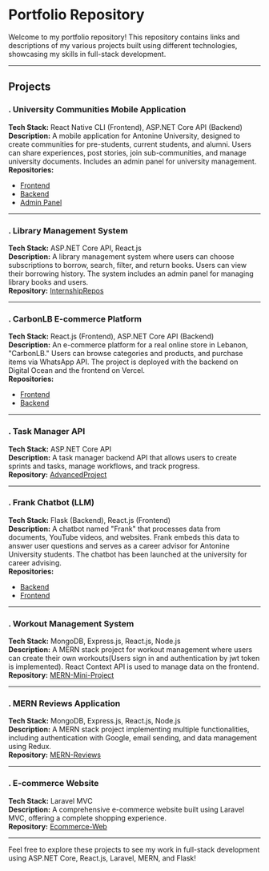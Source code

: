 # Portfolio Repository

Welcome to my portfolio repository! This repository contains links and descriptions of my various projects built using different technologies, showcasing my skills in full-stack development.

---

## Projects

### . **University Communities Mobile Application**  
**Tech Stack:** React Native CLI (Frontend), ASP.NET Core API (Backend)  
**Description:** A mobile application for Antonine University, designed to create communities for pre-students, current students, and alumni. Users can share experiences, post stories, join sub-communities, and manage university documents. Includes an admin panel for university management.  
**Repositories:**  
- [Frontend](https://github.com/RaniHijazi/FypFrontend.git)  
- [Backend](https://github.com/RaniHijazi/FypBakenc.git)  
- [Admin Panel](https://github.com/wadihissa1/fyp-admin.git)

---

### . **Library Management System**  
**Tech Stack:** ASP.NET Core API, React.js  
**Description:** A library management system where users can choose subscriptions to borrow, search, filter, and return books. Users can view their borrowing history. The system includes an admin panel for managing library books and users.  
**Repository:** [InternshipRepos](https://github.com/RaniHijazi/InternshipRepos.git)

---

### . **CarbonLB E-commerce Platform**  
**Tech Stack:** React.js (Frontend), ASP.NET Core API (Backend)  
**Description:** An e-commerce platform for a real online store in Lebanon, "CarbonLB." Users can browse categories and products, and purchase items via WhatsApp API. The project is deployed with the backend on Digital Ocean and the frontend on Vercel.  
**Repositories:**  
- [Frontend](https://github.com/RaniHijazi/carbonlbfront.git)  
- [Backend](https://github.com/RaniHijazi/carbonlbback.git)

---

### . **Task Manager API**  
**Tech Stack:** ASP.NET Core API  
**Description:** A task manager backend API that allows users to create sprints and tasks, manage workflows, and track progress.  
**Repository:** [AdvancedProject](https://github.com/RaniHijazi/AdvancedProject.git)

---

### . **Frank Chatbot (LLM)**  
**Tech Stack:** Flask (Backend), React.js (Frontend)  
**Description:** A chatbot named "Frank" that processes data from documents, YouTube videos, and websites. Frank embeds this data to answer user questions and serves as a career advisor for Antonine University students. The chatbot has been launched at the university for career advising.  
**Repositories:**  
- [Backend](https://github.com/wadihissa1/Frank-LLM.git)  
- [Frontend](https://github.com/wadihissa1/Frank-web.git)

---

### . **Workout Management System**  
**Tech Stack:** MongoDB, Express.js, React.js, Node.js  
**Description:** A MERN stack project for workout management where users can create their own workouts(Users sign in and authentication by jwt token is implemented). React Context API is used to manage data on the frontend.  
**Repository:** [MERN-Mini-Project](https://github.com/RaniHijazi/MERN-Mini-Project.git)

---

### . **MERN Reviews Application**  
**Tech Stack:** MongoDB, Express.js, React.js, Node.js  
**Description:** A MERN stack project implementing multiple functionalities, including authentication with Google, email sending, and data management using Redux.  
**Repository:** [MERN-Reviews](https://github.com/RaniHijazi/MERN-Reviews.git)

---

### . **E-commerce Website**  
**Tech Stack:** Laravel MVC  
**Description:** A comprehensive e-commerce website built using Laravel MVC, offering a complete shopping experience.  
**Repository:** [Ecommerce-Web](https://github.com/mahdi751/Ecommerce-Web.git)

---

Feel free to explore these projects to see my work in full-stack development using ASP.NET Core, React.js, Laravel, MERN, and Flask!

